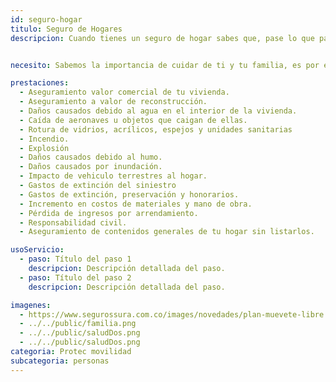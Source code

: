 ```yaml
---
id: seguro-hogar
titulo: Seguro de Hogares
descripcion: Cuando tienes un seguro de hogar sabes que, pase lo que pase, conservas el patrimonio que has construido con los años o que estás iniciando, así proteges el lugar en el que vives, los electrodomésticos y muebles, tus elementos personales, las prendas de vestir que usas todos los días y hasta los elementos asociados al negocio que tienes en tu vivienda. Si en algún momento ocurre un evento cubierto por el seguro, como un incendio, huracán, derrumbe, entre otros, te reembolsamos el dinero para que sustituyas lo que resulte afectado. También tienes la opción de obtener coberturas adicionales que te respaldan en caso de robo, con o sin violencia, daños a otros y daños o pérdidas de contenidos móviles  que pueden estar por fuera de tu vivienda, por ejemplo computadores portátiles, tabletas o cámaras fotográficas.


necesito: Sabemos la importancia de cuidar de ti y tu familia, es por ello que, te brindamos las mejores opciones que te permitirán disfrutar de los momentos más especiales de tu vida con tranquilidad.

prestaciones: 
  - Aseguramiento valor comercial de tu vivienda.
  - Aseguramiento a valor de reconstrucción.
  - Daños causados debido al agua en el interior de la vivienda.
  - Caída de aeronaves u objetos que caigan de ellas.
  - Rotura de vidrios, acrílicos, espejos y unidades sanitarias
  - Incendio.
  - Explosión
  - Daños causados debido al humo.
  - Daños causados por inundación.
  - Impacto de vehiculo terrestres al hogar.
  - Gastos de extinción del siniestro
  - Gastos de extinción, preservación y honorarios.
  - Incremento en costos de materiales y mano de obra.
  - Pérdida de ingresos por arrendamiento.
  - Responsabilidad civil.
  - Aseguramiento de contenidos generales de tu hogar sin listarlos.

usoServicio:
  - paso: Título del paso 1
    descripcion: Descripción detallada del paso.
  - paso: Título del paso 2
    descripcion: Descripción detallada del paso.

imagenes:
  - https://www.segurossura.com.co/images/novedades/plan-muevete-libre.png
  - ../../public/familia.png
  - ../../public/saludDos.png
  - ../../public/saludDos.png
categoria: Protec movilidad
subcategoria: personas
---
```

